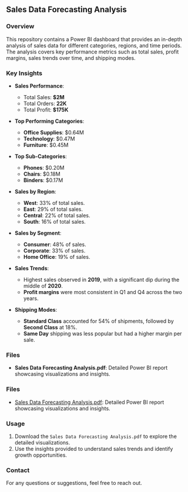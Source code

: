 ## Sales Data Forecasting Analysis

### Overview
This repository contains a Power BI dashboard that provides an in-depth analysis of sales data for different categories, regions, and time periods. The analysis covers key performance metrics such as total sales, profit margins, sales trends over time, and shipping modes.

### Key Insights
- **Sales Performance**:
  - Total Sales: **$2M**
  - Total Orders: **22K**
  - Total Profit: **$175K**
- **Top Performing Categories**:
  - **Office Supplies**: $0.64M
  - **Technology**: $0.47M
  - **Furniture**: $0.45M
- **Top Sub-Categories**:
  - **Phones**: $0.20M
  - **Chairs**: $0.18M
  - **Binders**: $0.17M

- **Sales by Region**:
  - **West**: 33% of total sales.
  - **East**: 29% of total sales.
  - **Central**: 22% of total sales.
  - **South**: 16% of total sales.

- **Sales by Segment**:
  - **Consumer**: 48% of sales.
  - **Corporate**: 33% of sales.
  - **Home Office**: 19% of sales.

- **Sales Trends**:
  - Highest sales observed in **2019**, with a significant dip during the middle of **2020**.
  - **Profit margins** were most consistent in Q1 and Q4 across the two years.

- **Shipping Modes**:
  - **Standard Class** accounted for 54% of shipments, followed by **Second Class** at 18%.
  - **Same Day** shipping was less popular but had a higher margin per sale.

### Files
- **Sales Data Forecasting Analysis.pdf**: Detailed Power BI report showcasing visualizations and insights.
### Files
- [Sales Data Forecasting Analysis.pdf](Sales%20Data%20Forecasting%20Analysis.pdf): Detailed Power BI report showcasing visualizations and insights.
### Usage
1. Download the `Sales Data Forecasting Analysis.pdf` to explore the detailed visualizations.
2. Use the insights provided to understand sales trends and identify growth opportunities.

### Contact
For any questions or suggestions, feel free to reach out.
